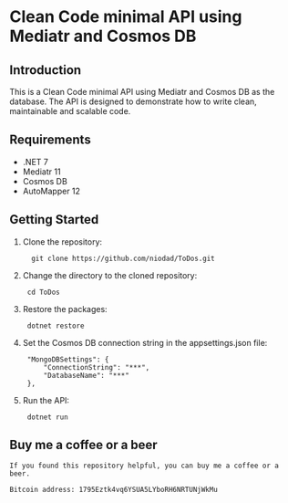 # Clean Code minimal API using Mediatr and Cosmos DB

## Introduction

This is a  Clean Code minimal API  using Mediatr and Cosmos DB as the database. The API is designed to demonstrate how to write clean, maintainable and scalable code.

## Requirements

- .NET 7
- Mediatr 11
- Cosmos DB
- AutoMapper 12

## Getting Started

1. Clone the repository:

         git clone https://github.com/niodad/ToDos.git
 
2. Change the directory to the cloned repository:

        cd ToDos

3. Restore the packages:

        dotnet restore

4. Set the Cosmos DB connection string in the appsettings.json file:

        "MongoDBSettings": {
            "ConnectionString": "***",
            "DatabaseName": "***"
        },

5. Run the API:

        dotnet run

## Buy me a coffee or a beer

    If you found this repository helpful, you can buy me a coffee or a beer.

    Bitcoin address: 1795Eztk4vq6YSUA5LYboRH6NRTUNjWkMu

